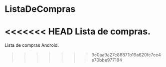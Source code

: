# ListaDeCompras
<<<<<<< HEAD
Lista de compras.
=======
Lista de compras Android.
>>>>>>> 9c0aa9a27c88871b19a620fc7ce4e70bbe977184
